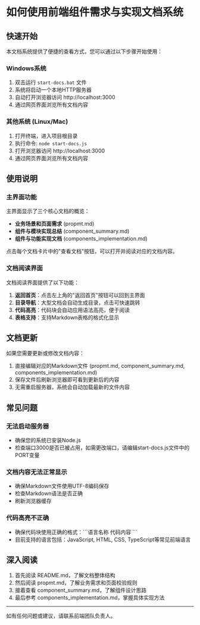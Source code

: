 # 如何使用前端组件需求与实现文档系统

## 快速开始

本文档系统提供了便捷的查看方式，您可以通过以下步骤开始使用：

### Windows系统

1. 双击运行 `start-docs.bat` 文件
2. 系统将启动一个本地HTTP服务器
3. 自动打开浏览器访问 http://localhost:3000
4. 通过网页界面浏览所有文档内容

### 其他系统 (Linux/Mac)

1. 打开终端，进入项目根目录
2. 执行命令: `node start-docs.js`
3. 打开浏览器访问 http://localhost:3000
4. 通过网页界面浏览所有文档内容

## 使用说明

### 主界面功能

主界面显示了三个核心文档的概览：

- **业务场景和页面需求** (propmt.md)
- **组件与模块实现总结** (component_summary.md)
- **组件与功能实现文档** (components_implementation.md)

点击每个文档卡片中的"查看文档"按钮，可以打开并阅读对应的文档内容。

### 文档阅读界面

文档阅读界面提供了以下功能：

1. **返回首页**：点击左上角的"返回首页"按钮可以回到主界面
2. **目录导航**：大型文档会自动生成目录，点击可快速跳转
3. **代码高亮**：代码块会自动应用语法高亮，便于阅读
4. **表格支持**：支持Markdown表格的格式化显示

## 文档更新

如果您需要更新或修改文档内容：

1. 直接编辑对应的Markdown文件 (propmt.md, component_summary.md, components_implementation.md)
2. 保存文件后刷新浏览器即可看到更新后的内容
3. 无需重启服务器，系统会自动加载最新的文件内容

## 常见问题

### 无法启动服务器

- 确保您的系统已安装Node.js
- 检查端口3000是否已被占用，如需更改端口，请编辑start-docs.js文件中的PORT变量

### 文档内容无法正常显示

- 确保Markdown文件使用UTF-8编码保存
- 检查Markdown语法是否正确
- 刷新浏览器缓存

### 代码高亮不正确

- 确保代码块使用正确的格式：\```语言名称 代码内容 \```
- 目前支持的语言包括：JavaScript, HTML, CSS, TypeScript等常见前端语言

## 深入阅读

1. 首先阅读 README.md，了解文档整体结构
2. 然后阅读 propmt.md，了解业务需求和页面校验规则
3. 接着查看 component_summary.md，了解组件设计思路
4. 最后参考 components_implementation.md，掌握具体实现方法

---

如有任何问题或建议，请联系前端团队负责人。 
